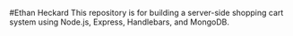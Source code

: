#Ethan Heckard
This repository is for building a server-side shopping cart system using Node.js, Express, Handlebars, and MongoDB.